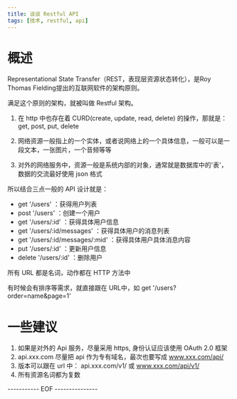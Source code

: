 ```yaml
---
title: 谈谈 Restful API
tags: [技术, restful, api]
---
```


# 概述
Representational State Transfer（REST，表现层资源状态转化），是Roy Thomas Fielding提出的互联网软件的架构原则。

满足这个原则的架构，就被叫做 Restful 架构。

1. 在 http 中也存在着 CURD(create, update, read, delete) 的操作，那就是：get, post, put, delete

2. 网络资源一般指上的一个实体，或者说网络上的一个具体信息，一般可以是一段文本，一张图片，一个音频等等

3. 对外的网络服务中，资源一般是系统内部的对象，通常就是数据库中的'表'，数据的交流最好使用 json 格式

<!--more-->

所以结合三点一般的 API 设计就是：
- get '/users' ：获得用户列表
- post '/users' ：创建一个用户
- get '/users/:id' ：获得具体用户信息
- get '/users/:id/messages' ：获得具体用户的消息列表
- get '/users/:id/messages/:mid' ：获得具体用户具体消息内容
- put '/users/:id' ：更新用户信息
- delete '/users/:id' ：删除用户

所有 URL 都是名词，动作都在 HTTP 方法中

有时候会有排序等需求，就直接跟在 URL中，如
    get '/users?order=name&page=1'

# 一些建议
1. 如果是对外的 Api 服务，尽量采用 https, 身份认证应该使用 OAuth 2.0 框架
2. api.xxx.com 尽量把 api 作为专有域名，最次也要写成 www.xxx.com/api/
3. 版本可以跟在 url 中： api.xxx.com/v1/ 或 www.xxx.com/api/v1/
4. 所有资源名词都为复数

----------- EOF ---------------
